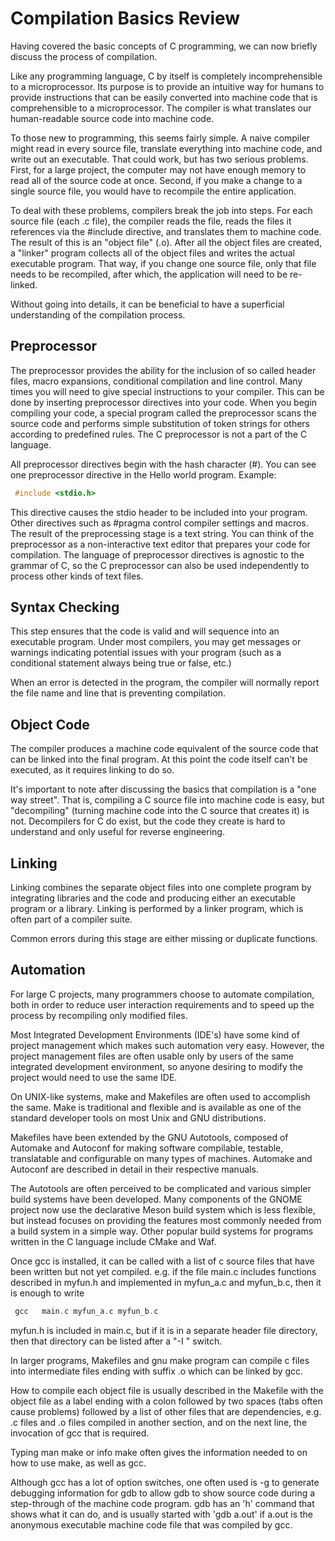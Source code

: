 # Compilation Basics Review

Having covered the basic concepts of C programming, we can now briefly discuss the process of compilation.

Like any programming language, C by itself is completely incomprehensible to a microprocessor. Its purpose is to provide an intuitive way for humans to provide instructions that can be easily converted into machine code that is comprehensible to a microprocessor. The compiler is what translates our human-readable source code into machine code.

To those new to programming, this seems fairly simple. A naive compiler might read in every source file, translate everything into machine code, and write out an executable. That could work, but has two serious problems. First, for a large project, the computer may not have enough memory to read all of the source code at once. Second, if you make a change to a single source file, you would have to recompile the entire application.

To deal with these problems, compilers break the job into steps. For each source file (each .c file), the compiler reads the file, reads the files it references via the #include directive, and translates them to machine code. The result of this is an "object file" (.o). After all the object files are created, a "linker" program collects all of the object files and writes the actual executable program. That way, if you change one source file, only that file needs to be recompiled, after which, the application will need to be re-linked.

Without going into details, it can be beneficial to have a superficial understanding of the compilation process.

## Preprocessor
The preprocessor provides the ability for the inclusion of so called header files, macro expansions, conditional compilation and line control. Many times you will need to give special instructions to your compiler. This can be done by inserting preprocessor directives into your code. When you begin compiling your code, a special program called the preprocessor scans the source code and performs simple substitution of token strings for others according to predefined rules. The C preprocessor is not a part of the C language.

All preprocessor directives begin with the hash character (#). You can see one preprocessor directive in the Hello world program. Example:
```c
 #include <stdio.h>
``` 
This directive causes the stdio header to be included into your program. Other directives such as #pragma control compiler settings and macros. The result of the preprocessing stage is a text string. You can think of the preprocessor as a non-interactive text editor that prepares your code for compilation. The language of preprocessor directives is agnostic to the grammar of C, so the C preprocessor can also be used independently to process other kinds of text files.

## Syntax Checking
This step ensures that the code is valid and will sequence into an executable program. Under most compilers, you may get messages or warnings indicating potential issues with your program (such as a conditional statement always being true or false, etc.)

When an error is detected in the program, the compiler will normally report the file name and line that is preventing compilation.

## Object Code
The compiler produces a machine code equivalent of the source code that can be linked into the final program. At this point the code itself can't be executed, as it requires linking to do so.

It's important to note after discussing the basics that compilation is a "one way street". That is, compiling a C source file into machine code is easy, but "decompiling" (turning machine code into the C source that creates it) is not. Decompilers for C do exist, but the code they create is hard to understand and only useful for reverse engineering.

## Linking
Linking combines the separate object files into one complete program by integrating libraries and the code and producing either an executable program or a library. Linking is performed by a linker program, which is often part of a compiler suite.

Common errors during this stage are either missing or duplicate functions.

## Automation
For large C projects, many programmers choose to automate compilation, both in order to reduce user interaction requirements and to speed up the process by recompiling only modified files.

Most Integrated Development Environments (IDE's) have some kind of project management which makes such automation very easy. However, the project management files are often usable only by users of the same integrated development environment, so anyone desiring to modify the project would need to use the same IDE.

On UNIX-like systems, make and Makefiles are often used to accomplish the same. Make is traditional and flexible and is available as one of the standard developer tools on most Unix and GNU distributions.

Makefiles have been extended by the GNU Autotools, composed of Automake and Autoconf for making software compilable, testable, translatable and configurable on many types of machines. Automake and Autoconf are described in detail in their respective manuals.

The Autotools are often perceived to be complicated and various simpler build systems have been developed. Many components of the GNOME project now use the declarative Meson build system which is less flexible, but instead focuses on providing the features most commonly needed from a build system in a simple way. Other popular build systems for programs written in the C language include CMake and Waf.

Once gcc is installed, it can be called with a list of c source files that have been written but not yet compiled. e.g. if the file main.c includes functions described in myfun.h and implemented in myfun_a.c and myfun_b.c, then it is enough to write
```c
 gcc   main.c myfun_a.c myfun_b.c 
```
myfun.h is included in main.c, but if it is in a separate header file directory, then that directory can be listed after a "-I " switch.

In larger programs, Makefiles and gnu make program can compile c files into intermediate files ending with suffix .o which can be linked by gcc.

How to compile each object file is usually described in the Makefile with the object file as a label ending with a colon followed by two spaces (tabs often cause problems) followed by a list of other files that are dependencies, e.g. .c files and .o files compiled in another section, and on the next line, the invocation of gcc that is required.

Typing man make or info make often gives the information needed to on how to use make, as well as gcc.

Although gcc has a lot of option switches, one often used is -g to generate debugging information for gdb to allow gdb to show source code during a step-through of the machine code program. gdb has an 'h' command that shows what it can do, and is usually started with 'gdb a.out' if a.out is the anonymous executable machine code file that was compiled by gcc.
